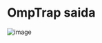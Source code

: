 # OmpTrap saida

![image](https://user-images.githubusercontent.com/44413008/139255848-95b9351b-bce6-41fa-bef6-3223c4a1f928.png)

